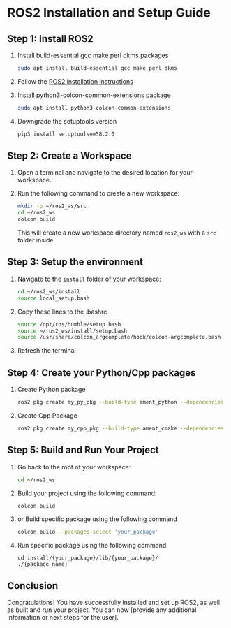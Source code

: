 # ROS2 Installation and Setup Guide

## Step 1: Install ROS2

1. Install build-essential gcc make perl dkms packages

   ```bash
   sudo apt install build-essential gcc make perl dkms
   ```

2. Follow the [ROS2 installation instructions](https://docs.ros.org/en/humble/Installation/Ubuntu-Install-Debians.html)

3. Install python3-colcon-common-extensions package

   ```bash
   sudo apt install python3-colcon-common-extensions
   ```

4. Downgrade the setuptools version

   ```bash
   pip3 install setuptools==58.2.0
   ```

## Step 2: Create a Workspace

1. Open a terminal and navigate to the desired location for your workspace.
2. Run the following command to create a new workspace:

   ```bash
   mkdir -p ~/ros2_ws/src
   cd ~/ros2_ws
   colcon build
   ```

   This will create a new workspace directory named `ros2_ws` with a `src` folder inside.

## Step 3: Setup the environment

1. Navigate to the `install` folder of your workspace:

   ```bash
   cd ~/ros2_ws/install
   source local_setup.bash
   ```

2. Copy these lines to the .bashrc

   ```bash
   source /opt/ros/humble/setup.bash
   source ~/ros2_ws/install/setup.bash
   source /usr/share/colcon_argcomplete/hook/colcon-argcomplete.bash
   ```

3. Refresh the terminal

## Step 4: Create your Python/Cpp packages

1. Create Python package

   ```bash
   ros2 pkg create my_py_pkg --build-type ament_python --dependencies rclpy
   ```

2. Create Cpp Package

   ```bash
   ros2 pkg create my_cpp_pkg --build-type ament_cmake --dependencies rclpy
   ```

## Step 5: Build and Run Your Project

1. Go back to the root of your workspace:

   ```bash
   cd ~/ros2_ws
   ```

2. Build your project using the following command:

   ```bash
   colcon build
   ```

3. or Build specific package using the following command

   ```bash
   colcon build --packages-select 'your_package'
   ```

4. Run specific package using the following command

   ```bach
   cd install/{your_package}/lib/{your_package}/
   ./{package_name}
   ```

## Conclusion

Congratulations! You have successfully installed and set up ROS2, as well as built and run your project. You can now [provide any additional information or next steps for the user].
